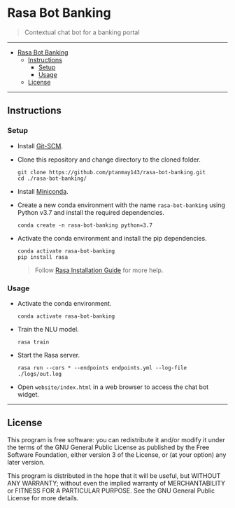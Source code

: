 <!-- omit in toc -->

# Rasa Bot Banking

> Contextual chat bot for a banking portal

---

- [Rasa Bot Banking](#rasa-bot-banking)
  - [Instructions](#instructions)
    - [Setup](#setup)
    - [Usage](#usage)
  - [License](#license)

---

## Instructions

### Setup

- Install [Git-SCM](https://git-scm.com/book/en/v2/Getting-Started-Installing-Git).

- Clone this repository and change directory to the cloned folder.

  ```shell
  git clone https://github.com/ptanmay143/rasa-bot-banking.git
  cd ./rasa-bot-banking/
  ```

- Install [Miniconda](https://conda.io/projects/conda/en/latest/user-guide/install/index.html).

- Create a new conda environment with the name `rasa-bot-banking` using Python v3.7 and install the required dependencies.

  ```shell
  conda create -n rasa-bot-banking python=3.7
  ```

- Activate the conda environment and install the pip dependencies.

  ```shell
  conda activate rasa-bot-banking
  pip install rasa
  ```

  > Follow [Rasa Installation Guide](https://rasa.com/docs/rasa/user-guide/installation/) for more help.

### Usage

- Activate the conda environment.

  ```shell
  conda activate rasa-bot-banking
  ```

- Train the NLU model.

  ```shell
  rasa train
  ```

- Start the Rasa server.

  ```shell
  rasa run --cors * --endpoints endpoints.yml --log-file ./logs/out.log
  ```

- Open `website/index.html` in a web browser to access the chat bot widget.

---

## License

This program is free software: you can redistribute it and/or modify it under the terms of the GNU General Public License as published by the Free Software Foundation, either version 3 of the License, or (at your option) any later version.

This program is distributed in the hope that it will be useful, but WITHOUT ANY WARRANTY; without even the implied warranty of MERCHANTABILITY or FITNESS FOR A PARTICULAR PURPOSE. See the GNU General Public License for more details.
